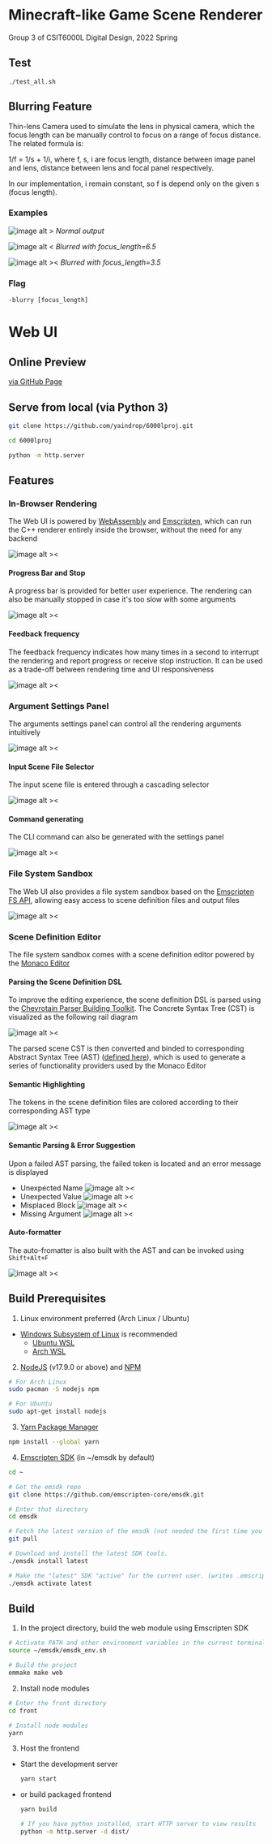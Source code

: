 # Minecraft-like Game Scene Renderer
Group 3 of CSIT6000L Digital Design, 2022 Spring

## Test
```
./test_all.sh
```

## Blurring Feature
Thin-lens Camera used to simulate the lens in physical camera, which the focus length can be manually control to focus on a range of focus distance. The related formula is: 

1/f = 1/s + 1/i, where f, s, i are focus length, distance between image panel and lens, distance between lens and focal panel respectively.

In our implementation, i remain constant, so f is depend only on the given s (focus length).

### Examples
![image alt >](https://user-images.githubusercontent.com/55251580/164992036-97c0e033-b153-4ce2-b7e7-e05fb003b629.png)
*Normal output*

![image alt <](https://user-images.githubusercontent.com/55251580/164992108-5a3159f4-2bef-42a8-af70-385561cb3364.png)
*Blurred with focus_length=6.5*

![image alt ><](https://user-images.githubusercontent.com/55251580/164992137-bb3a8678-2c3e-4a12-ac3e-61070577b723.png)
*Blurred with focus_length=3.5*

### Flag
```
-blurry [focus_length]
```

# Web UI
## Online Preview
[via GitHub Page](https://yaindrop.github.io/6000lproj/)
## Serve from local (via Python 3)
```bash
git clone https://github.com/yaindrop/6000lproj.git

cd 6000lproj

python -m http.server
```
## Features
### In-Browser Rendering

The Web UI is powered by [WebAssembly](https://webassembly.org/) and [Emscripten](https://emscripten.org/), which can run the C++ renderer entirely inside the browser, without the need for any backend

![image alt ><](img/webui_1.png)

#### Progress Bar and Stop

A progress bar is provided for better user experience. The rendering can also be manually stopped in case it's too slow with some arguments

![image alt ><](img/webui_2.png)

#### Feedback frequency

The feedback frequency indicates how many times in a second to interrupt the rendering and report progress or receive stop instruction. It can be used as a trade-off between rendering time and UI responsiveness

![image alt ><](img/webui_3.png)

### Argument Settings Panel

The arguments settings panel can control all the rendering arguments intuitively

![image alt ><](img/webui_4.png)

#### Input Scene File Selector

The input scene file is entered through a cascading selector

![image alt ><](img/webui_5.png)

#### Command generating

The CLI command can also be generated with the settings panel

![image alt ><](img/webui_6.png)

### File System Sandbox

The Web UI also provides a file system sandbox based on the [Emscripten FS API](https://emscripten.org/docs/api_reference/Filesystem-API.html), allowing easy access to scene definition files and output files

![image alt ><](img/webui_7.png)

### Scene Definition Editor

The file system sandbox comes with a scene definition editor powered by the [Monaco Editor](https://microsoft.github.io/monaco-editor/)

#### Parsing the Scene Definition DSL

To improve the editing experience, the scene definition DSL is parsed using the [Chevrotain Parser Building Toolkit](https://chevrotain.io/). The Concrete Syntax Tree (CST) is visualized as the following rail diagram

![image alt ><](img/webui_9.png)

The parsed scene CST is then converted and binded to corresponding Abstract Syntax Tree (AST) ([defined here](front/src/scene/ast.ts)), which is used to generate a series of functionality providers used by the Monaco Editor

#### Semantic Highlighting

The tokens in the scene definition files are colored according to their corresponding AST type

![image alt ><](img/webui_8.png)

#### Semantic Parsing & Error Suggestion

Upon a failed AST parsing, the failed token is located and an error message is displayed

- Unexpected Name
![image alt ><](img/webui_10.png)
- Unexpected Value
![image alt ><](img/webui_11.png)
- Misplaced Block
![image alt ><](img/webui_12.png)
- Missing Argument
![image alt ><](img/webui_13.png)

#### Auto-formatter

The auto-fromatter is also built with the AST and can be invoked using ```Shift+Alt+F```

![image alt ><](img/webui_14.png)

## Build Prerequisites
1. Linux environment preferred (Arch Linux / Ubuntu) 
 - [Windows Subsystem of Linux](https://docs.microsoft.com/en-us/windows/wsl/install) is recommended
     - [Ubuntu WSL](https://ubuntu.com/wsl)
     - [Arch WSL](https://github.com/yuk7/ArchWSL)

2. [NodeJS](https://nodejs.org/en/) (v17.9.0 or above) and [NPM](https://www.npmjs.com/)
```bash
# For Arch Linux
sudo pacman -S nodejs npm

# For Ubuntu
sudo apt-get install nodejs
```

3. [Yarn Package Manager](https://yarnpkg.com/)
```bash
npm install --global yarn
```

4. [Emscripten SDK](https://emscripten.org/docs/tools_reference/emsdk.html) (in ~/emsdk by default)
```bash
cd ~

# Get the emsdk repo
git clone https://github.com/emscripten-core/emsdk.git

# Enter that directory
cd emsdk

# Fetch the latest version of the emsdk (not needed the first time you clone)
git pull

# Download and install the latest SDK tools.
./emsdk install latest

# Make the "latest" SDK "active" for the current user. (writes .emscripten file)
./emsdk activate latest
```

## Build
1. In the project directory, build the web module using Emscripten SDK

```bash
# Activate PATH and other environment variables in the current terminal
source ~/emsdk/emsdk_env.sh

# Build the project
emmake make web
```

2. Install node modules
```bash
# Enter the front directory
cd front

# Install node modules
yarn
```

3. Host the frontend
- Start the development server
    ```bash
    yarn start
    ```

-  or build packaged frontend
    ```bash
    yarn build
    
    # If you have python installed, start HTTP server to view results
    python -m http.server -d dist/
    ```
    
